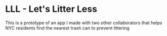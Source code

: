 # LLL - Let's Litter Less
This is a prototype of an app I made with two other collaborators that helps NYC residents find the nearest trash can to prevent littering 
